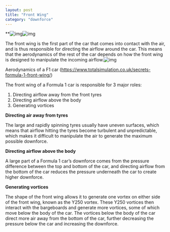```yaml
---
layout: post
title: "Front Wing"
category: "downforce"
---
```




**![img](https://lh3.googleusercontent.com/trIAxxH5Hc087BvlwziVMc6ojOQ2yT_NE-Eem086Mws-MkbyKvw0cuyVu6MJErrqV2SMHesHfwjkHDjmvPL3Xn_ky_u_M8esbCqY-oVLDNlPs9pNEb5ZkWYgOaq9FCziZmITBhF7=s0)![img](https://lh3.googleusercontent.com/bbV8RGoWm_NLiaZUxcTk1UIP8mOoakSrRoJ2PNp8JXEe8wT2xnvTMKjamc65f-Rz9thQfk2XZVO0JDLJFebQGk7ppSDxLd4HX-QcBXqgspcuPjd1msAxt7L1aSPSenjOC1jfBvL5=s0)

The front wing is the first part of the car that comes into contact with the air, and is thus responsible for directing the airflow around the car. This means that the aerodynamics of the rest of the car depends on how the front wing is designed to manipulate the incoming airflow.![img](https://lh3.googleusercontent.com/-iaFeiJre8TfvUBTPbfk2lfinB6PhGverqInKwcMHjAeORonpEvoLekKv2K63PG9q8VUi5AFWdzWqWwjE4Eit1p7m5umYw_-R96JnnEldr42fSP6pzaTmpHB31j6SK9va7tUcKTk=s0)

Aerodynamics of a F1 car (https://www.totalsimulation.co.uk/secrets-formula-1-front-wing/) 

The front wing of a Formula 1 car is responsible for 3 major roles:

1. Directing airflow away from the front tyres
2. Directing airflow above the body
3. Generating vortices 

**Directing air away from tyres**

The large and rapidly spinning tyres usually have uneven surfaces, which means that airflow hitting the tyres become turbulent and unpredictable, which makes it difficult to manipulate the air to generate the maximum possible downforce. 

**Directing airflow above the body**

A large part of a Formula 1 car’s downforce comes from the pressure difference between the top and bottom of the car, and directing airflow from the bottom of the car reduces the pressure underneath the car to create higher downforce. 

**Generating vortices**

The shape of the front wing allows it to generate one vortex on either side of the front wing, known as the Y250 vortex. These Y250 vortices then interact with the bargeboards and generate more vortices, some of which move below the body of the car. The vortices below the body of the car direct more air away from the bottom of the car, further decreasing the pressure below the car and increasing the downforce.